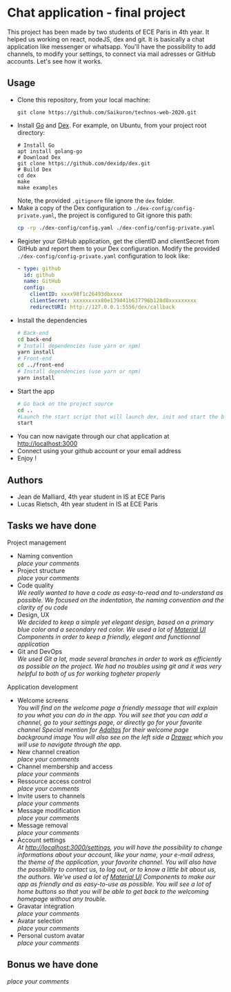 
# Chat application - final project

This project has been made by two students of ECE Paris in 4th year. It helped us working on react, nodeJS, dex and git. 
It is basically a chat application like messenger or whatsapp. You'll have the possibility to add channels, to modify your settings, to connect via mail adresses or GitHub accounts. Let's see how it works.

## Usage

* Clone this repository, from your local machine:
  ```
  git clone https://github.com/Saikuron/technos-web-2020.git
  ```
* Install [Go](https://golang.org/) and [Dex](https://dexidp.io/docs/getting-started/). For example, on Ubuntu, from your project root directory:   
  ```
  # Install Go
  apt install golang-go
  # Download Dex
  git clone https://github.com/dexidp/dex.git
  # Build Dex
  cd dex
  make
  make examples
  ```
  Note, the provided `.gitignore` file ignore the `dex` folder.
* Make a copy of the Dex configuration to `./dex-config/config-private.yaml`, the project is configured to Git ignore this path:
  ```bash
  cp -rp ./dex-config/config.yaml ./dex-config/config-private.yaml
  ```
* Register your GitHub application, get the clientID and clientSecret from GitHub and report them to your Dex configuration. Modify the provided `./dex-config/config-private.yaml` configuration to look like:
  ```yaml
  - type: github
    id: github
    name: GitHub
    config:
      clientID: xxxx98f1c26493dbxxxx
      clientSecret: xxxxxxxxx80e139441b637796b128d8xxxxxxxxx
      redirectURI: http://127.0.0.1:5556/dex/callback
  ```
* Install the dependencies
  ```bash
  # Back-end
  cd back-end
  # Install dependencies (use yarn or npm)
  yarn install
  # Front-end
  cd ../front-end
  # Install dependencies (use yarn or npm)
  yarn install
  ```
* Start the app
  ```bash
  # Go back on the project source
  cd ..
  #Launch the start script that will launch dex, init and start the back-end, and start the front-end
  start
  ```
* You can now navigate through our chat application at [http://localhost:3000](http://localhost:3000)
* Connect using your github account or your email address
* Enjoy !

## Authors

* Jean de Malliard, 4th year student in IS at ECE Paris
* Lucas Rietsch, 4th year student in IS at ECE Paris

## Tasks we have done

Project management

* Naming convention   
  *place your comments*
* Project structure   
  *place your comments*
* Code quality   
  *We really wanted to have a code as easy-to-read and to-understand as possible. We focused on the indentation, the naming convention and the clarity of ou code*
* Design, UX   
  *We decided to keep a simple yet elegant design, based on a primary blue color and a secondary red color. We used a lot of [Material UI](https://material-ui.com/getting-started/installation/) Components in order to keep a friendly, elegant and functionnal application*
* Git and DevOps   
  *We used Git a lot, made several branches in order to work as efficiently as possible on the project. We had no troubles using git and it was very helpful to both of us for working togheter properly*

Application development

* Welcome screens   
  *You will find on the welcome page a friendly message that will explain to you what you can do in the app. You will see that you can add a channel, go to your settings page, or directly go for your favorite channel*
  *Special mention for [Adaltas](https://www.adaltas.com) for their welcome page background image*
  *You will also see on the left side a [Drawer](https://material-ui.com/components/drawers/) which you will use to navigate through the app.*
* New channel creation   
  *place your comments*
* Channel membership and access   
  *place your comments*
* Ressource access control   
  *place your comments*
* Invite users to channels   
  *place your comments*
* Message modification   
  *place your comments*
* Message removal   
  *place your comments*
* Account settings   
  *At [http://localhost:3000/settings](http://localhost:3000/settings), you will have the possibility to change informations about your account, like your name, your e-mail adress, the theme of the application, your favorite channel. You will also have the possibility to contact us, to log out, or to know a little bit about us, the authors. We've used a lot of [Material UI](https://material-ui.com/getting-started/installation/) Components to make our app as friendly and as easy-to-use as possible. You will see a lot of home buttons so that you will be able to get back to the welcoming homepage without any trouble.*
* Gravatar integration   
  *place your comments*
* Avatar selection   
  *place your comments*
* Personal custom avatar   
  *place your comments*

## Bonus we have done

*place your comments*
